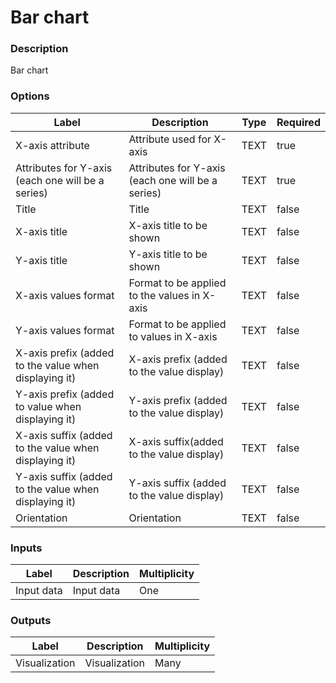 # Bar chart
###  Description
Bar chart
###  Options
| Label | Description | Type | Required |
|---|---|---|---|
| X-axis attribute | Attribute used for X-axis | TEXT | true |
| Attributes for Y-axis (each one will be a series) | Attributes for Y-axis (each one will be a series) | TEXT | true |
| Title | Title | TEXT | false |
| X-axis title | X-axis title to be shown | TEXT | false |
| Y-axis title | Y-axis title to be shown | TEXT | false |
| X-axis values format | Format to be applied to the values in X-axis | TEXT | false |
| Y-axis values format | Format to be applied to values in X-axis | TEXT | false |
| X-axis prefix (added to the value when displaying it) | X-axis prefix (added to the value display) | TEXT | false |
| Y-axis prefix (added to value when displaying it) | Y-axis prefix (added to the value display) | TEXT | false |
| X-axis suffix (added to the value when displaying it) | X-axis suffix(added to the value display) | TEXT | false |
| Y-axis suffix (added to the value when displaying it) | Y-axis suffix (added to the value display) | TEXT | false |
| Orientation | Orientation | TEXT | false |
###  Inputs
| Label | Description | Multiplicity |
|---|---|---|
| Input data | Input data | One |
###  Outputs
| Label | Description | Multiplicity |
|---|---|---|
| Visualization | Visualization | Many |
